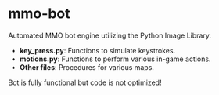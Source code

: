 # mmo-bot
Automated MMO bot engine utilizing the Python Image Library.

* **key_press.py**: Functions to simulate keystrokes.
* **motions.py**: Functions to perform various in-game actions.
* **Other files**: Procedures for various maps.

Bot is fully functional but code is not optimized!

